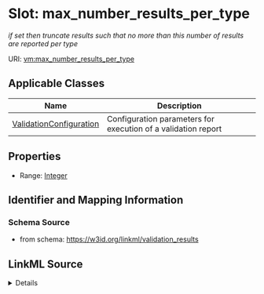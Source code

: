 # Slot: max_number_results_per_type
_if set then truncate results such that no more than this number of results are reported per type_


URI: [vm:max_number_results_per_type](https://w3id.org/linkml/validation-model/max_number_results_per_type)



<!-- no inheritance hierarchy -->




## Applicable Classes

| Name | Description |
| --- | --- |
[ValidationConfiguration](ValidationConfiguration.md) | Configuration parameters for execution of a validation report






## Properties

* Range: [Integer](Integer.md)







## Identifier and Mapping Information







### Schema Source


* from schema: https://w3id.org/linkml/validation_results




## LinkML Source

<details>
```yaml
name: max_number_results_per_type
description: if set then truncate results such that no more than this number of results
  are reported per type
from_schema: https://w3id.org/linkml/validation_results
rank: 1000
alias: max_number_results_per_type
owner: ValidationConfiguration
domain_of:
- ValidationConfiguration
range: integer

```
</details>